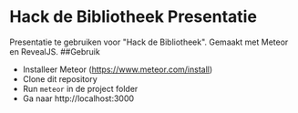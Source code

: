 # Hack de Bibliotheek Presentatie
Presentatie te gebruiken voor "Hack de Bibliotheek". Gemaakt met Meteor en RevealJS.
##Gebruik
* Installeer Meteor (https://www.meteor.com/install)
* Clone dit repository
* Run `meteor` in de project folder
* Ga naar http://localhost:3000
